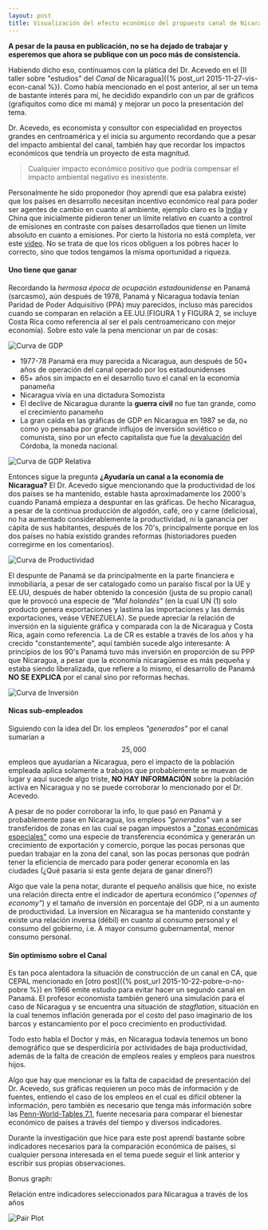 ```yaml
---
layout: post
title: Visualización del efecto económico del propuesto canal de Nicaragua
---
```


**A pesar de la pausa en publicación, no se ha dejado de trabajar y esperemos que ahora se publique con un poco más de consistencia.**

Habiendo dicho eso, continuamos con la plática del Dr. Acevedo en el [II taller sobre "estudios" del _Canal_ de Nicaragua]({% post_url 2015-11-27-vis-econ-canal %}). Como había mencionado en el post anterior, al ser un tema de bastante interés para mí, he decidido expandirlo con un par de gráficos (grafiquitos como dice mi mamá) y mejorar un poco la presentación del tema.

Dr. Acevedo, es economista y consultor con especialidad en proyectos grandes en centroamérica y el inicia su argumento recordando que a pesar del impacto ambiental del canal, también hay que recordar los impactos económicos que tendría un proyecto de esta magnitud.

> Cualquier impacto económico positivo que podría compensar el impacto ambiental negativo es inexistente.

Personalmente he sido proponedor (hoy aprendí que esa palabra existe) que los países en desarrollo necesitan incentivo económico real para poder ser agentes de cambio en cuanto al ambiente, ejemplo claro es la [India](http://www.theguardian.com/environment/2015/may/08/india-pledges-to-fight-climate-change-but-falls-short-of-stating-emissions-cap) y China que inicialmente pidieron tener un límite relativo en cuanto a control de emisiones en contraste con países desarrollados que tienen un límite absoluto en cuanto a emisiones. Por cierto la historia no está completa, ver este [video](http://econ.st/1NeJ6at). No se trata de que los ricos obliguen a los pobres hacer lo correcto, sino que todos tengamos la misma oportunidad a riqueza.

#### Uno tiene que ganar

Recordando la _hermosa época de ocupación estadounidense_ en Panamá (sarcasmo), aún después de 1978, Panamá y Nicaragua todavía tenían Paridad de Poder Adquisitivo (PPA) muy parecidos, incluso más parecidos cuando se comparan en relación a EE.UU.(FIGURA 1 y FIGURA 2, se incluye Costa Rica como referencia al ser el país centroamericano con mejor economía). Sobre esto vale la pena mencionar un par de cosas:

![Curva de GDP](/img/prodcurves/cgdp_curve.png)

* 1977-78 Panamá era muy parecida a Nicaragua, aun después de 50+ años de operación del canal operado por los estadounidenses
* 65+ años sin impacto en el desarrollo tuvo el canal en la economía panameña
* Nicaragua vivía en una dictadura Somozista
* El declive de Nicaragua durante la **guerra civil** no fue tan grande, como el crecimiento panameño
* La gran caída en las gráficas de GDP en Nicaragua en 1987 se da, no como yo pensaba por grande influjos de inversión soviético o comunista, sino por un efecto capitalista que fue la [devaluación](http://www.puntocerodigital.com/?p=189) del Córdoba, la moneda nacional.

![Curva de GDP Relativa](/img/prodcurves/relative.png)

Entonces  sigue la pregunta **¿Ayudaría un canal a la economía de Nicaragua?** El Dr. Acevedo sigue mencionando que la productividad de los dos países se ha mantenido, estable hasta aproximadamente los 2000's cuando Panamá empieza a despuntar en las gráficas. De hecho Nicaragua, a pesar de la continua producción de algodón, café, oro y carne (deliciosa), no ha aumentado considerablemente la productividad, ni la ganancia per cápita de sus habitantes, después de los 70's, principalmente porque en los dos países no había existido grandes reformas (historiadores pueden corregirme en los comentarios).

![Curva de Productividad](/img/prodcurves/prod_curve.png)

El despunte de Panamá se da principalmente en la parte financiera e inmobiliaria, a pesar de ser catalogado como un paraíso fiscal por la UE y EE.UU, después de haber obtenido la concesión (justa de su propio canal) que le provocó una especie de _"Mal holandés"_ (en la cual UN (1) solo producto genera exportaciones y lastima las importaciones y las demás exportaciones, veáse VENEZUELA). Se puede apreciar la relación de inversión en la siguiente gráfica y comparada con la de Nicaragua y Costa Rica, again como referencia. La de CR es estable a través de los años y ha crecido "constantemente", aquí también sucede algo interesante: A principios de los 90's Panamá tuvo más inversión en proporción de su PPP que Nicaragua, a pesar que la economía nicaragüense es más pequeña y estaba siendo liberalizada, que refiere a lo mismo, el desarrollo de Panamá **NO SE EXPLICA** por el canal sino por reformas hechas.

![Curva de Inversión](/img/prodcurves/invest_graph.png)

#### Nicas sub-empleados

Siguiendo con la idea del Dr. los empleos _"generados"_ por el canal sumarían a $$25,000$$ empleos que ayudarían a Nicaragua, pero el impacto de la población empleada aplica solamente a trabajos que probablemente se muevan de lugar y aquí sucede algo triste, **NO HAY INFORMACIÓN** sobre la población activa en Nicaragua y no se puede corroborar lo mencionado por el Dr. Acevedo.

A pesar de no poder corroborar la info, lo que pasó en Panamá y probablemente pase en Nicaragua, los empleos _"generados"_ van a ser transferidos de zonas en las cual se pagan impuestos a ["zonas económicas especiales"](http://www.economist.com/news/leaders/21647615-world-awash-free-trade-zones-and-their-offshoots-many-are-not-worth-effort-not) como una especie de transferencia económica y generarán un crecimiento de exportación y comercio, porque las pocas personas que puedan trabajar en la zona del canal, son las pocas personas que podrán tener la eficiencia de mercado para poder generar economía en las ciudades (¿Qué pasaría si esta gente dejara de ganar dinero?)

Algo que vale la pena notar, durante el pequeño análisis que hice, no existe una relación directa entre el indicador de apertura económico (_"opennes of economy"_) y el tamaño de inversión en porcentaje del GDP, ni a un aumento de productividad. La inversíon en Nicaragua se ha mantenido constante y existe una relación inversa (débil) en cuanto al consumo personal y el consumo del gobierno, i.e. A mayor consumo gubernamental, menor consumo personal.

#### Sin optimismo sobre el Canal

Es tan poca alentadora la situación de construcción de un canal en CA, que CEPAL mencionado en [otro post]({% post_url 2015-10-22-pobre-o-no-pobre %}) en 1966 emite estudio para evitar hacer un segundo canal en Panamá. El profesor economista también generó una simulación para el caso de Nicaragua y se encuentra una situación de _stagflation_, situación en la cual tenemos inflación generada por el costo del paso imaginario de los barcos y estancamiento por el poco crecimiento en productividad.

Todo esto habla el Doctor y más, en Nicaragua todavía tenemos un bono demográfico que se desperdiciría por actividades de baja productividad, además de la falta de creación de empleos reales y empleos para nuestros hijos.

Algo que hay que mencionar es la falta de capacidad de presentación del Dr. Acevedo, sus gráficas requieren un poco más de información y de fuentes, entiendo el caso de los empleos en el cual es difícil obtener la información, pero también es necesario que tenga más información sobre las [Penn-World-Tables 7.1](http://www.rug.nl/research/ggdc/data/pwt/pwt-7.1), fuente necesaria para comparar el bienestar económico de países a través del tiempo y diversos indicadores.

Durante la investigación que hice para este post aprendí bastante sobre indicadores necesarios para la comparación económica de países, si cualquier persona interesada en el tema puede seguir el link anterior y escribir sus propias observaciones.

Bonus graph:

Relación entre indicadores seleccionados para Nicaragua a través de los años

![Pair Plot](/img/prodcurves/pair_plot_NIC.png )
